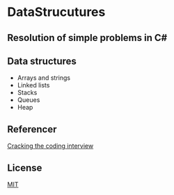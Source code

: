 # DataStrucutures
## Resolution of simple problems in C#

## Data structures
- Arrays and strings
- Linked lists
- Stacks
- Queues
- Heap

## Referencer
[Cracking the coding interview](https://drive.google.com/file/d/1J7qMfFYdkFUFruaD8UzX8inwXWg39G40/view?usp=sharing)

## License
[MIT](https://choosealicense.com/licenses/mit/)
